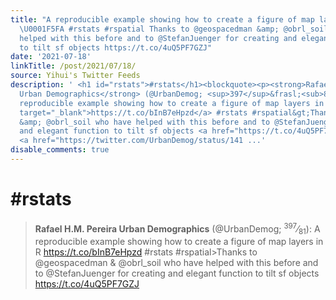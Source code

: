 ```yaml
---
title: "A reproducible example showing how to create a figure of map layers in R https://t.co/bInB7eHpzd
  \U0001F5FA️ #rstats #rspatial Thanks to @geospacedman &amp; @obrl_soil who have
  helped with this before and to @StefanJuenger for creating and elegant function
  to tilt sf objects https://t.co/4uQ5PF7GZJ"
date: '2021-07-18'
linkTitle: /post/2021/07/18/
source: Yihui's Twitter Feeds
description: ' <h1 id="rstats">#rstats</h1><blockquote><p><strong>Rafael H.M. Pereira
  Urban Demographics</strong> (@UrbanDemog; <sup>397</sup>&frasl;<sub>81</sub>): A
  reproducible example showing how to create a figure of map layers in R <a href="https://t.co/bInB7eHpzd"
  target="_blank">https://t.co/bInB7eHpzd</a> #rstats #rspatial&gt;Thanks to @geospacedman
  &amp; @obrl_soil who have helped with this before and to @StefanJuenger for creating
  and elegant function to tilt sf objects <a href="https://t.co/4uQ5PF7GZJ" target="_blank">https://t.co/4uQ5PF7GZJ</a>
  <a href="https://twitter.com/UrbanDemog/status/141 ...'
disable_comments: true
---
```

 <h1 id="rstats">#rstats</h1><blockquote><p><strong>Rafael H.M. Pereira Urban Demographics</strong> (@UrbanDemog; <sup>397</sup>&frasl;<sub>81</sub>): A reproducible example showing how to create a figure of map layers in R <a href="https://t.co/bInB7eHpzd" target="_blank">https://t.co/bInB7eHpzd</a> #rstats #rspatial&gt;Thanks to @geospacedman &amp; @obrl_soil who have helped with this before and to @StefanJuenger for creating and elegant function to tilt sf objects <a href="https://t.co/4uQ5PF7GZJ" target="_blank">https://t.co/4uQ5PF7GZJ</a> <a href="https://twitter.com/UrbanDemog/status/141 ...